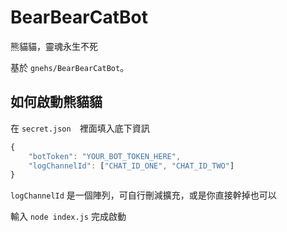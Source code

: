 # BearBearCatBot
熊貓貓，靈魂永生不死

基於 `gnehs/BearBearCatBot`。

## 如何啟動熊貓貓
在 `secret.json`　裡面填入底下資訊
```js
{
    "botToken": "YOUR_BOT_TOKEN_HERE",
    "logChannelId": ["CHAT_ID_ONE", "CHAT_ID_TWO"]
} 
```

`logChannelId` 是一個陣列，可自行刪減擴充，或是你直接幹掉也可以

輸入 `node index.js` 完成啟動
